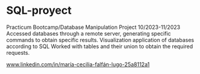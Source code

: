 # SQL-proyect
Practicum Bootcamp/Database Manipulation Project
10/2023-11/2023
Accessed databases through a remote server, generating specific commands to obtain specific results. 
Visualization application of databases according to SQL 
Worked with tables and their union to obtain the required requests.

www.linkedin.com/in/maría-cecilia-falfán-lugo-25a8112a1 
